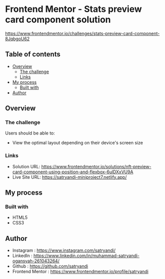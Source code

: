 # Frontend Mentor - Stats preview card component solution

https://www.frontendmentor.io/challenges/stats-preview-card-component-8JqbgoU62

## Table of contents

- [Overview](#overview)
  - [The challenge](#the-challenge)
  - [Links](#links)
- [My process](#my-process)
  - [Built with](#built-with)
- [Author](#author)

## Overview

### The challenge

Users should be able to:

- View the optimal layout depending on their device's screen size

### Links

- Solution URL: https://www.frontendmentor.io/solutions/nft-preview-card-component-using-position-and-flexbox-6ulDXxVU9A
- Live Site URL: https://satryandi-miniproject7.netlify.app/

## My process

### Built with

- HTML5
- CSS3

## Author

- Instagram : https://www.instagram.com/satryandi/
- LinkedIn : https://www.linkedin.com/in/muhammad-satryandi-ogansyah-261043264/
- Github : https://github.com/satryandi
- Frontend Mentor : https://www.frontendmentor.io/profile/satryandi